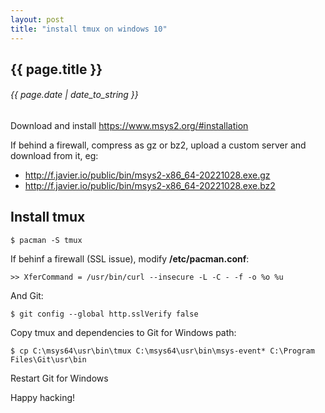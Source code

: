 ```yaml
---
layout: post
title: "install tmux on windows 10"
---
```


## {{ page.title }}

###### {{ page.date | date_to_string }}

Download and install https://www.msys2.org/#installation

If behind a firewall, compress as gz or bz2, upload a custom server and download from it, eg:

  - http://f.javier.io/public/bin/msys2-x86_64-20221028.exe.gz
  - http://f.javier.io/public/bin/msys2-x86_64-20221028.exe.bz2

## Install tmux

    $ pacman -S tmux

If behinf a firewall (SSL issue), modify **/etc/pacman.conf**:

    >> XferCommand = /usr/bin/curl --insecure -L -C - -f -o %o %u

And Git:

    $ git config --global http.sslVerify false

Copy tmux and dependencies to Git for Windows path:

    $ cp C:\msys64\usr\bin\tmux C:\msys64\usr\bin\msys-event* C:\Program Files\Git\usr\bin

Restart Git for Windows

Happy hacking!
